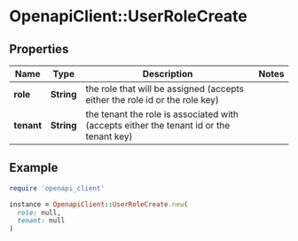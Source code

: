 # OpenapiClient::UserRoleCreate

## Properties

| Name | Type | Description | Notes |
| ---- | ---- | ----------- | ----- |
| **role** | **String** | the role that will be assigned (accepts either the role id or the role key) |  |
| **tenant** | **String** | the tenant the role is associated with (accepts either the tenant id or the tenant key) |  |

## Example

```ruby
require 'openapi_client'

instance = OpenapiClient::UserRoleCreate.new(
  role: null,
  tenant: null
)
```

